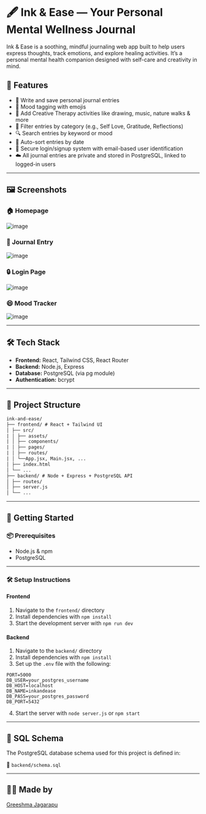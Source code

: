 # 🖋️ Ink & Ease — Your Personal Mental Wellness Journal

Ink & Ease is a soothing, mindful journaling web app built to help users express thoughts, track emotions, and explore healing activities. It’s a personal mental health companion designed with self-care and creativity in mind.

## 🌟 Features

- 📝 Write and save personal journal entries
- 🌙 Mood tagging with emojis
- 🎨 Add Creative Therapy activities like drawing, music, nature walks & more
- 📂 Filter entries by category (e.g., Self Love, Gratitude, Reflections)
- 🔍 Search entries by keyword or mood
- 📅 Auto-sort entries by date
- 🔐 Secure login/signup system with email-based user identification
- ☁️ All journal entries are private and stored in PostgreSQL, linked to logged-in users

---

## 🖼️ Screenshots

### 🏠 Homepage  
![image](https://github.com/user-attachments/assets/c5cf8d32-9ac4-4d4e-aaee-e203b5e9564f)

### 📓 Journal Entry  
![image](https://github.com/user-attachments/assets/3b0696b1-f2eb-44c7-80a9-dee3d66c7949)

### 🔒 Login Page
![image](https://github.com/user-attachments/assets/7b1d3012-07b4-4c95-9c85-c6ca2fe3e987)

### 😄 Mood Tracker
![image](https://github.com/user-attachments/assets/c8ff5ac8-316a-498a-ada4-db7d0712d8cc)


---

## 🛠️ Tech Stack

- **Frontend:** React, Tailwind CSS, React Router
- **Backend:** Node.js, Express
- **Database:** PostgreSQL (via pg module)
- **Authentication:**  bcrypt

---

## 📂 Project Structure

```txt
ink-and-ease/
├── frontend/ # React + Tailwind UI
│ ├── src/
| │ ├── assets/
| │ ├── components/
| │ ├── pages/
| │ ├── routes/
| │ └──App.jsx, Main.jsx, ...
│ ├── index.html
│ └── ...
├── backend/ # Node + Express + PostgreSQL API
│ ├── routes/
│ ├── server.js
│ └── ...
```

---

## 🚀 Getting Started

### 📦 Prerequisites

- Node.js & npm
- PostgreSQL

---

### 🛠️ Setup Instructions

#### Frontend

1. Navigate to the `frontend/` directory
2. Install dependencies with `npm install`
3. Start the development server with `npm run dev`

#### Backend

1. Navigate to the `backend/` directory
2. Install dependencies with `npm install`
3. Set up the `.env` file with the following:

```env
PORT=5000
DB_USER=your_postgres_username
DB_HOST=localhost
DB_NAME=inkandease
DB_PASS=your_postgres_password
DB_PORT=5432
```

4. Start the server with `node server.js` or `npm start`

---

## 📄 SQL Schema
The PostgreSQL database schema used for this project is defined in:

📁 `backend/schema.sql`

---


## 👩‍💻 Made by

[Greeshma Jagarapu](https://github.com/greeshu-0)

